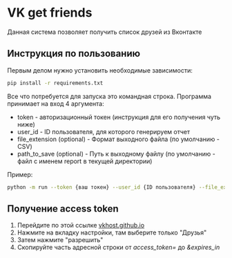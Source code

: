 # VK get friends

Данная система позволяет получить список друзей из Вконтакте

## Инструкция по пользованию

Первым делом нужно установить необходимые зависимости:
```bash 
pip install -r requirements.txt
```

Все что потребуется для запуска это командная строка. Программа принимает на вход 4 аргумента:

* token - авторизационный токен (инструкция для его получения чуть ниже)
* user_id - ID пользователя, для которого генерируем отчет
* file_extension (optional) - Формат выходного файла (по умолчанию - CSV)
* path_to_save (optional) - Путь к выходному файлу (по умолчанию - файл с именем report в текущей директории)

Пример:
```bash 
python -m run --token {ваш токен} --user_id {ID пользователя} --file_extension {формат выходного файла} --path_to_save {путь к выходному файлу}
```
## Получение access token
1. Перейдите по этой ссылке [vkhost.github.io](https://vkhost.github.io/)
2. Нажмите на вкладку настройки, там выберите только "Друзья"
3. Затем нажмите "разрешить"
4. Скопируйте часть адресной строки от _access_token=_ до _&expires_in_
